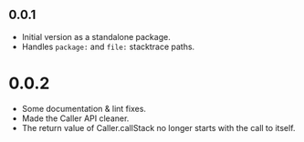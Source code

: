 ## 0.0.1

- Initial version as a standalone package.
- Handles `package:` and `file:` stacktrace paths.

# 0.0.2

- Some documentation & lint fixes.
- Made the Caller API cleaner.
- The return value of Caller.callStack no longer starts with the call to itself.